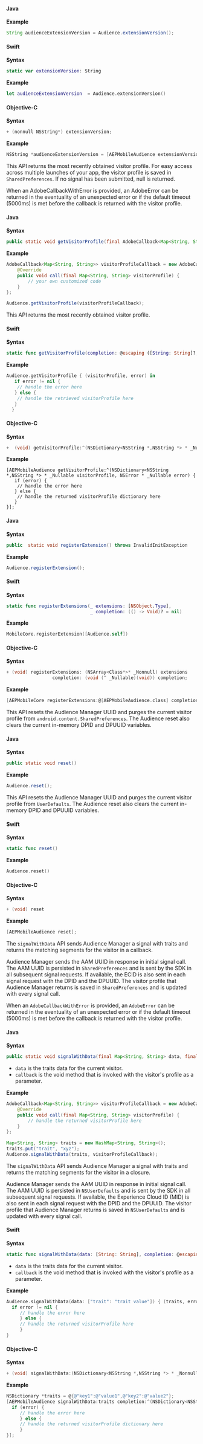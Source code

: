 <Variant platform="android" api="extension-version" repeat="3"/>

#### Java

**Example**

```java
String audienceExtensionVersion = Audience.extensionVersion();
```

<Variant platform="ios-aep" api="extension-version" repeat="10"/>

#### Swift

**Syntax**

```swift
static var extensionVersion: String
```

**Example**

```swift
let audienceExtensionVersion  = Audience.extensionVersion()
```

#### Objective-C

**Syntax**

```objectivec
+ (nonnull NSString*) extensionVersion;
```

**Example**

```objectivec
NSString *audienceExtensionVersion = [AEPMobileAudience extensionVersion];
```

<Variant platform="android" api="get-visitor-profile" repeat="7"/>

This API returns the most recently obtained visitor profile. For easy access across multiple launches of your app, the visitor profile is saved in `SharedPreferences`. If no signal has been submitted, null is returned.

When an AdobeCallbackWithError is provided, an AdobeError can be returned in the eventuality of an unexpected error or if the default timeout (5000ms) is met before the callback is returned with the visitor profile.

#### Java

**Syntax**

```java
public static void getVisitorProfile(final AdobeCallback<Map<String, String>> adobeCallback)
```

**Example**

```java
AdobeCallback<Map<String, String>> visitorProfileCallback = new AdobeCallback<Map<String, String>>() {
    @Override
    public void call(final Map<String, String> visitorProfile) {
        // your own customized code
    }
};

Audience.getVisitorProfile(visitorProfileCallback);
```

<Variant platform="ios-aep" api="get-visitor-profile" repeat="11"/>

This API returns the most recently obtained visitor profile.

#### Swift

**Syntax**

```swift
static func getVisitorProfile(completion: @escaping ([String: String]?, Error?) -> Void)
```

**Example**

```swift
Audience.getVisitorProfile { (visitorProfile, error) in
   if error != nil {
    // handle the error here
   } else {
    // handle the retrieved visitorProfile here
   }
  }
```

#### Objective-C

**Syntax**

```objectivec
+  (void) getVisitorProfile:^(NSDictionary<NSString *,NSString *> * _Nullable, NSError * _Nullable)completion
```

**Example**

```objc
[AEPMobileAudience getVisitorProfile:^(NSDictionary<NSString *,NSString *> * _Nullable visitorProfile, NSError * _Nullable error) {
   if (error) {
    // handle the error here
   } else {
    // handle the returned visitorProfile dictionary here
   }
}];
```

<Variant platform="android" api="register-extension" repeat="5"/>

#### Java

**Syntax**

```java
public  static void registerExtension() throws InvalidInitException
```

**Example**

```java
Audience.registerExtension();
```

<Variant platform="ios-aep" api="register-extension" repeat="10"/>

#### Swift

**Syntax**

```swift
static func registerExtensions(_ extensions: [NSObject.Type], 
                               _ completion: (() -> Void)? = nil)
```

**Example**

```swift
MobileCore.registerExtension([Audience.self])
```

#### Objective-C

**Syntax**

```objectivec
+ (void) registerExtensions: (NSArray<Class*>* _Nonnull) extensions 
                 completion: (void (^ _Nullable)(void)) completion;
```

**Example**

```objectivec
[AEPMobileCore registerExtensions:@[AEPMobileAudience.class] completion:nil];
```

<Variant platform="android" api="reset" repeat="6"/>

This API resets the Audience Manager UUID and purges the current visitor profile from `android.content.SharedPreferences`. The Audience reset also clears the current in-memory DPID and DPUUID variables.

#### Java

**Syntax**

```java
public static void reset()
```

**Example**

```java
Audience.reset();
```

<Variant platform="ios-aep" api="reset" repeat="11"/>

This API resets the Audience Manager UUID and purges the current visitor profile from `UserDefaults`. The Audience reset also clears the current in-memory DPID and DPUUID variables.

#### Swift

**Syntax**

```swift
static func reset()
```

**Example**

```swift
Audience.reset()
```

#### Objective-C

**Syntax**

```objectivec
+ (void) reset
```

**Example**

```objectivec
[AEPMobileAudience reset];
```

<Variant platform="android" api="signal-with-data" repeat="9"/>

The `signalWithData` API sends Audience Manager a signal with traits and returns the matching segments for the visitor in a callback.

Audience Manager sends the AAM UUID in response in initial signal call. The AAM UUID is persisted in `SharedPreferences` and is sent by the SDK in all subsequent signal requests. If available, the ECID is also sent in each signal request with the DPID and the DPUUID. The visitor profile that Audience Manager returns is saved in `SharedPreferences` and is updated with every signal call.

When an `AdobeCallbackWithError` is provided, an `AdobeError` can be returned in the eventuality of an unexpected error or if the default timeout (5000ms) is met before the callback is returned with the visitor profile.

#### Java

**Syntax**

```java
public static void signalWithData(final Map<String, String> data, final AdobeCallback<Map<String, String>> callback)
```

* `data` is the traits data for the current visitor.
* `callback` is the void method that is invoked with the visitor's profile as a parameter.

**Example**

```java
AdobeCallback<Map<String, String>> visitorProfileCallback = new AdobeCallback<Map<String, String>>() {
    @Override
    public void call(final Map<String, String> visitorProfile) {
        // handle the returned visitorProfile here
    }
};
​
Map<String, String> traits = new HashMap<String, String>();
traits.put("trait", "xyz");
Audience.signalWithData(traits, visitorProfileCallback);
```

<Variant platform="ios-aep" api="signal-with-data" repeat="13"/>

The `signalWithData` API sends Audience Manager a signal with traits and returns the matching segments for the visitor in a closure.

Audience Manager sends the AAM UUID in response in initial signal call. The AAM UUID is persisted in `NSUserDefaults` and is sent by the SDK in all subsequent signal requests. If available, the Experience Cloud ID (MID) is also sent in each signal request with the DPID and the DPUUID. The visitor profile that Audience Manager returns is saved in `NSUserDefaults` and is updated with every signal call.

#### Swift

**Syntax**

```swift
static func signalWithData(data: [String: String], completion: @escaping ([String: String]?, Error?) -> Void)
```

* `data` is the traits data for the current visitor.
* `callback` is the void method that is invoked with the visitor's profile as a parameter.

**Example**

```swift
Audience.signalWithData(data: ["trait": "trait value"]) { (traits, error) in
  if error != nil {
     // handle the error here
     } else {
     // handle the returned visitorProfile here
     }
}
```

#### Objective-C

**Syntax**

```objectivec
+ (void) signalWithData:(NSDictionary<NSString *,NSString *> * _Nonnull) completion:^(NSDictionary<NSString *,NSString *> * _Nullable, NSError * _Nullable)completion
```

**Example**

```objectivec
NSDictionary *traits = @{@"key1":@"value1",@"key2":@"value2"};
[AEPMobileAudience signalWithData:traits completion:^(NSDictionary<NSString *,NSString *> * _Nullable visitorProfile, NSError* _Nullable error) {
  if (error) {
     // handle the error here
     } else {
     // handle the returned visitorProfile dictionary here
     }
}];
```
